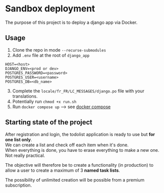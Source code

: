 # Sandbox deployment

The purpose of this project is to deploy a django app via Docker.

## Usage

1. Clone the repo in mode `--recurse-submodules`
2. Add `.env` file at the root of `django_app`
```
HOST=<host>
DJANGO_ENV=<prod or dev>
POSTGRES_PASSWORD=<password>
POSTGRES_USER=<username>
POSTGRES_DB=<db_name>
```

3. Complete the `locale/fr_FR/LC_MESSAGES/django.po` file with your translations.  
4. Potentially run `chmod +x run.sh`  
5. Run `docker compose up` --> see [docker compose](https://docs.docker.com/compose/)  

## Starting state of the project

After registration and login, the todolist application is ready to use but **for one list only**.  
We can create a list and check off each item when it's done.  
When everything is done, you have to erase everything to make a new one.  
Not really practical.  

The objective will therefore be to create a functionality (in production) to allow a user to create a maximum of 3 **named task lists**.  

The possibility of unlimited creation will be possible from a premium subscription.  

